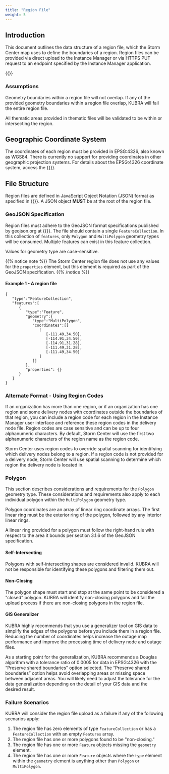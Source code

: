```yaml
---
title: "Region File"
weight: 5
---
```


## Introduction ##

This document outlines the data structure of a region file, which the Storm Center map uses to define the boundaries of a region. Region files can be provided via direct upload to the Instance Manager or via HTTPS PUT request to an endpoint specified by the Instance Manager application.

{{<attachments style="orange" />}}

### Assumptions ###

Geometry boundaries within a region file will not overlap. If any of the provided geometry boundaries within a region file overlap, KUBRA will fail the entire region file.

All thematic areas provided in thematic files will be validated to be within or intersecting the region.

## Geographic Coordinate System ##

The coordinates of each region must be provided in EPSG:4326, also known as WGS84. There is currently no support for providing coordinates in other geographic projection systems. For details about the EPSG:4326 coordinate system, access the {{<extlink title="specification provided by Spatial Reference" url="https://spatialreference.org/ref/epsg/wgs-84/">}}.

## File Structure ##

Region files are defined in JavaScript Object Notation (JSON) format as specified in {{<extlink title="Internet Engineering Task Force standard RFC7159" url="https://tools.ietf.org/html/rfc7159">}}. A JSON object **MUST** be at the root of the region file.

### GeoJSON Specification ###

Region files must adhere to the GeoJSON format specifications published by geojson.org at {{<extlink url="https://tools.ietf.org/html/rfc7946">}}. The file should contain a single `FeatureCollection`. In this collection of `features`, only `Polygon` and `MultiPolygon` geometry types will be consumed. Multiple features can exist in this feature collection.

Values for geometry type are case-sensitive.

{{% notice note %}}
The Storm Center region file does not use any values for the `properties` element, but this element is required as part of the GeoJSON specification.
{{% /notice %}}

#### Example 1 - A region file ####

```
{
   "type":"FeatureCollection",
   "features":[
      {
         "type":"Feature",
         "geometry":{
            "type":"MultiPolygon",
            "coordinates":[[
               [
                  [-111.49,34.50],
                  [-114.91,34.50],
                  [-114.91,31.28],
                  [-111.49,31.28],
                  [-111.49,34.50]
               ]
            ]]
         },
         "properties": {}
      }
   ]
}

```

### Alternate Format - Using Region Codes ###

If an organization has more than one region, or if an organization has one region and some delivery nodes with coordinates outside the boundaries of that region, you can include a region code for each region in the Instance Manager user interface and reference these region codes in the delivery node file. Region codes are case sensitive and can be up to four alphanumeric characters. By default, Storm Center will use the first two alphanumeric characters of the region name as the region code.

Storm Center uses region codes to override spatial scanning for identifying which delivery nodes belong to a region. If a region code is not provided for a delivery node, Storm Center will use spatial scanning to determine which region the delivery node is located in.

### Polygon ###

This section describes considerations and requirements for the `Polygon` geometry type. These considerations and requirements also apply to each individual polygon within the `MultiPolygon` geometry type.

Polygon coordinates are an array of linear ring coordinate arrays. The first linear ring must be the exterior ring of the polygon, followed by any interior linear rings.

A linear ring provided for a polygon must follow the right-hand rule with respect to the area it bounds per section 3.1.6 of the GeoJSON specification.

#### Self-Intersecting ####

Polygons with self-intersecting shapes are considered invalid. KUBRA will not be responsible for identifying these polygons and filtering them out.

#### Non-Closing ####

The polygon shape must start and stop at the same point to be considered a "closed" polygon. KUBRA will identify non-closing polygons and fail the upload process if there are non-closing polygons in the region file.

#### GIS Generalizer ####

KUBRA highly recommends that you use a generalizer tool on GIS data to simplify the edges of the polygons before you include them in a region file. Reducing the number of coordinates helps increase the outage map performance and improve the processing time of delivery node and outage files.

As a starting point for the generalization, KUBRA recommends a Douglas algorithm with a tolerance ratio of 0.0005 for data in EPSG:4326 with the “Preserve shared boundaries” option selected. The “Preserve shared boundaries” option helps avoid overlapping areas or missing space between adjacent areas. You will likely need to adjust the tolerance for the data generalization depending on the detail of your GIS data and the desired result.

### Failure Scenarios ###

KUBRA will consider the region file upload as a failure if any of the following scenarios apply:

1. The region file has zero elements of type `FeatureCollection` or has a `FeatureCollection` with an empty `Features` array.
2. The region file has one or more polygons found to be "non-closing."
3. The region file has one or more `Feature` objects missing the `geometry` element.
4. The region file has one or more `Feature` objects where the `type` element within the `geometry` element is anything other than `Polygon` or `MultiPolygon`.
